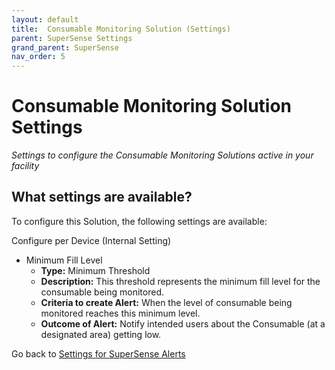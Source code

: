 ```yaml
---
layout: default
title:  Consumable Monitoring Solution (Settings)
parent: SuperSense Settings
grand_parent: SuperSense
nav_order: 5
---
```


# Consumable Monitoring Solution Settings
*Settings to configure the Consumable Monitoring Solutions active in your facility*

## What settings are available?
To configure this Solution, the following settings are available:

Configure per Device (Internal Setting) 
- Minimum Fill Level
    - **Type:** Minimum Threshold
    - **Description:** This threshold represents the minimum fill level for the consumable being monitored. 
    - **Criteria to create Alert:** When the level of consumable being monitored reaches this minimum level. 
    - **Outcome of Alert:** Notify intended users about the Consumable (at a designated area) getting low.

Go back to [Settings for SuperSense Alerts](/vcs_settings.html)